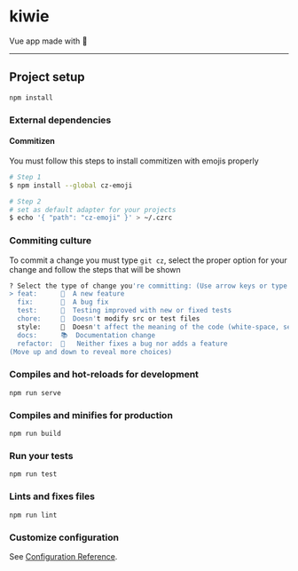 # kiwie

Vue app made with 💚

------

## Project setup
```
npm install
```

### External dependencies

#### Commitizen

You must follow this steps to install commitizen with emojis properly

```bash
# Step 1
$ npm install --global cz-emoji

# Step 2
# set as default adapter for your projects
$ echo '{ "path": "cz-emoji" }' > ~/.czrc
```

### Commiting culture

To commit a change you must type `git cz`, select the proper option for your change and follow the steps that will be shown

```bash
? Select the type of change you're committing: (Use arrow keys or type to search)
> feat:      🍻  A new feature
  fix:       💩  A bug fix
  test:      🚓  Testing improved with new or fixed tests
  chore:     🔩  Doesn't modify src or test files
  style:     🎨  Doesn't affect the meaning of the code (white-space, semi-colons, etc)
  docs:      📚  Documentation change
  refactor:  🔧   Neither fixes a bug nor adds a feature
(Move up and down to reveal more choices)
```

### Compiles and hot-reloads for development
```
npm run serve
```

### Compiles and minifies for production
```
npm run build
```

### Run your tests
```
npm run test
```

### Lints and fixes files
```
npm run lint
```

### Customize configuration
See [Configuration Reference](https://cli.vuejs.org/config/).
